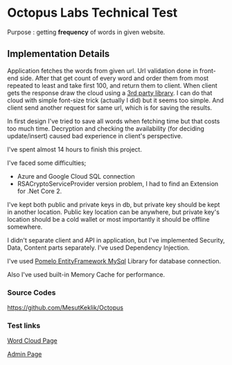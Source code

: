 # Octopus Labs Technical Test
Purpose : getting **frequency** of words in given website.

## Implementation Details
Application fetches the words from given url. Url validation done in front-end side. After that get count of every word and order them from most repeated to least and take first 100, and return them to client.
When client gets the response draw the cloud using a [3rd party library](https://github.com/jasondavies/d3-cloud). I can do that cloud with simple font-size trick (actually I did) but it seems too simple. 
And client send another request for same url, which is for saving the results.

In first design I've tried to save all words when fetching time but that costs too much time. Decryption and checking the availability (for deciding update/insert) caused bad experience in client's perspective. 

I've spent almost 14 hours to finish this project. 

I've faced some difficulties; 
- Azure and Google Cloud SQL connection 
- RSACryptoServiceProvider version problem, I had to find an Extension for .Net Core 2.

I've kept both public and private keys in db, but private key should be kept in another location. Public key location can be anywhere, but private key's location should be a cold wallet or most importantly it should be offline somewhere.

I didn't separate client and API in application, but I've implemented Security, Data, Content parts separately. I've used Dependency Injection.

I've used [Pomelo EntityFramework MySql](https://github.com/PomeloFoundation/Pomelo.EntityFrameworkCore.MySql) Library for database connection.

Also I've used built-in Memory Cache for performance.

### Source Codes
https://github.com/MesutKeklik/Octopus

### Test links
[Word Cloud Page](http://mesutkeklikoctopus.azurewebsites.net)

[Admin Page](http://mesutkeklikoctopus.azurewebsites.net/Home/Admin)
